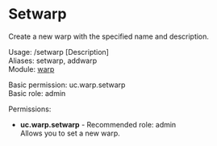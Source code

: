 Setwarp
====
Create a new warp with the specified name and description.

Usage: /setwarp <Name> [Description]<br>
Aliases: setwarp, addwarp<br>
Module: [warp](../modules/warp.md)<br>

Basic permission: uc.warp.setwarp<br>
Basic role: admin<br>

Permissions: <br>
* **uc.warp.setwarp** - Recommended role: admin<br>Allows you to set a new warp.
